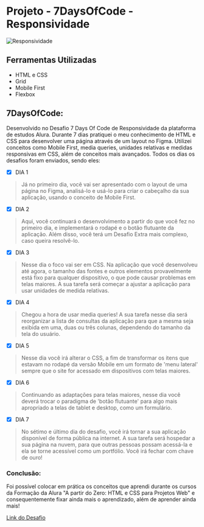 # Projeto - 7DaysOfCode - Responsividade

![Responsividade](https://github.com/lehrissio/7daysofcode-responsividade/assets/103052994/53184bae-8da3-4e81-9bb9-2b6a07ae841f)


## Ferramentas Utilizadas
  * HTML e CSS
  * Grid
  * Mobile First
  * Flexbox

## 7DaysOfCode:
Desenvolvido no Desafio 7 Days Of Code de Responsividade da plataforma de estudos Alura. Durante 7 dias pratiquei o meu conhecimento de HTML e CSS para desenvolver uma página através de um layout no Figma. Utilizei conceitos como Mobile First, media queries, unidades relativas e medidas responsivas em CSS, além de conceitos mais avançados. 
Todos os dias os desafios foram enviados, sendo eles:

- [x] DIA 1
> Já no primeiro dia, você vai ser apresentado com o layout de uma página no Figma, analisá-lo e usá-lo para criar o cabeçalho da sua aplicação, usando o conceito de Mobile First.

- [x] DIA 2
> Aqui, você continuará o desenvolvimento a partir do que você fez no primeiro dia, e implementará o rodapé e o botão flutuante da aplicação. Além disso, você terá um Desafio Extra mais complexo, caso queira resolvê-lo.

- [x] DIA 3
> Nesse dia o foco vai ser em CSS. Na aplicação que você desenvolveu até agora, o tamanho das fontes e outros elementos provavelmente está fixo para qualquer dispositivo, o que pode causar problemas em telas maiores. A sua tarefa será começar a ajustar a aplicação para usar unidades de medida relativas.

- [x] DIA 4
> Chegou a hora de usar media queries! A sua tarefa nesse dia será reorganizar a lista de consultas da aplicação para que a mesma seja exibida em uma, duas ou três colunas, dependendo do tamanho da tela do usuário.

- [x] DIA 5
> Nesse dia você irá alterar o CSS, a fim de transformar os itens que estavam no rodapé da versão Mobile em um formato de 'menu lateral' sempre que o site for acessado em dispositivos com telas maiores.

- [x] DIA 6
> Continuando as adaptações para telas maiores, nesse dia você deverá trocar o paradigma de 'botão flutuante' para algo mais apropriado a telas de tablet e desktop, como um formulário.

- [x] DIA 7
> No sétimo e último dia do desafio, você irá tornar a sua aplicação disponível de forma pública na internet. A sua tarefa será hospedar a sua página na nuvem, para que outras pessoas possam acessá-la e ela se torne acessível como um portfólio. Você irá fechar com chave de ouro!

### Conclusão:
Foi possível colocar em prática os conceitos que aprendi durante os cursos da Formação da Alura "A partir do Zero: HTML e CSS para Projetos Web" e consequentemente fixar ainda mais o aprendizado, além de aprender ainda mais!

[Link do Desafio](https://7daysofcode.io/matricula/responsividade)
